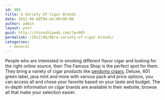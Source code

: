```yaml
---
id: 905
title: A Variety Of Cigar Brands
date: 2012-06-08T04:44:00+00:00
author: admin
layout: post
guid: http://chinashipweb.com/?p=905
permalink: /2012/06/08/a-variety-of-cigar-brands/
categories:
  - General
---
```

People who are interested in smoking different flavor cigar and looking for the right online source, then The Famous Shop is the perfect spot for them. They bring a variety of cigar products like [perdomo cigars](http://www.famous-smoke.com/brand/perdomo+10th+anniversary+champagne+cigars), Deluxe, 601 green label, java mint and more with various pack and price options, you can access all and chose your favorite based on your taste and budget. The in-depth information on cigar brands are available in their website, browse all that make your selection easier.